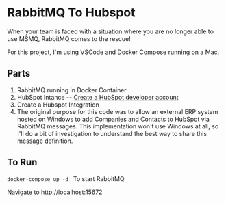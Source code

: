 # RabbitMQ To Hubspot #
When your team is faced with a situation where you are no longer able to use MSMQ, RabbitMQ comes to the rescue!

For this project, I'm using VSCode and Docker Compose running on a Mac.

## Parts ##
1. RabbitMQ running in Docker Container
2. HubSpot Intance -- [Create a HubSpot developer account](https://developers.hubspot.com/get-started)
3. Create a Hubspot Integration
4. The original purpose for this code was to allow an external ERP system hosted on Windows to add Companies and Contacts to HubSpot via RabbitMQ messages.  This implementation won't use Windows at all, so I'll do a bit of investigation to understand the best way to share this message definition. 

## To Run ##

```docker-compose up -d ``` To start RabbitMQ

Navigate to http://localhost:15672
